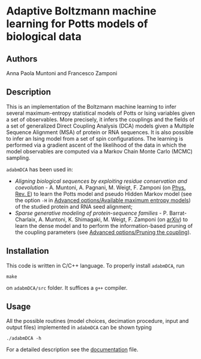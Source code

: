 # Adaptive Boltzmann machine learning for Potts models of biological data

## Authors

Anna Paola Muntoni and Francesco Zamponi

## Description

This is an implementation of the Boltzmann machine learning to infer several maximum-entropy statistical models of Potts or Ising variables given a set of observables. More precisely, it infers the couplings and the fields of a set of generalized Direct Coupling Analysis (DCA) models given a Multiple Sequence Alignment (MSA) of protein or RNA sequences. It is also possible to infer an Ising model from a set of spin configurations. The learning is performed via a gradient ascent of the likelihood of the data in which the model observables are computed via a Markov Chain Monte Carlo (MCMC) sampling.

`adabmDCA` has been used in:
 - *Aligning biological sequences by exploiting residue conservation and coevolution* - A. Muntoni, A. Pagnani, M. Weigt, F. Zamponi (on [Phys. Rev. E](https://link.aps.org/doi/10.1103/PhysRevE.102.062409)) to learn the Potts model and pseudo Hidden Markov model (see the option `-H` in [Advanced options/Available maximum entropy models](https://github.com/anna-pa-m/adabmDCA/blob/master/docs/documentation.md)) of the studied protein and RNA seed alignment;
 - *Sparse generative modeling of protein-sequence families* - P. Barrat-Charlaix, A. Muntoni, K. Shimagaki, M. Weigt, F. Zamponi (on [arXiv](https://arxiv.org/abs/2011.11259)) to learn the dense model and to perform the information-based pruning of the coupling parameters (see [Advanced options/Pruning the coupling](https://github.com/anna-pa-m/adabmDCA/blob/master/docs/documentation.md)).


## Installation

This code is written in C/C++ language. To properly install `adabmDCA`, run
```
make
```
on `adabmDCA/src` folder. It suffices a `g++` compiler.

## Usage

All the possible routines (model choices, decimation procedure, input and output files) implemented in `adabmDCA` can be shown typing
```
./adabmDCA -h
```

For a detailed description see the [documentation](https://github.com/anna-pa-m/adabmDCA/blob/master/docs/documentation.md) file.

